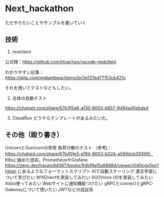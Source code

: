 # Next_hackathon

ただやりたいことやサンプルを書いていく

## 技術
1. restclient

公式様：https://github.com/Huachao/vscode-restclient

わかりやすい記事：https://qiita.com/midiambear/items/bc0e137ed77153cb421c

それを用いてテストなどもしたい。

2. 全体の自動テスト

https://chatgpt.com/share/67b3f5a8-a130-8003-b657-9d84ad0ebde4

3. CloudRun
どうやらテンプレートがあるみたいだ。

## その他（殴り書き）
UvicornとGunicornの併用
負荷分散のテスト
（参考j：https://chatgpt.com/share/67b45fe5-ef94-8003-b024-a589dcb29399）
K8sに絡めた技術。PrometheusやGrafana
https://zenn.dev/hayato94087/books/94bf9a15a98684/viewer/i040cgy5gc1hbiqn
にあるようなフォーマットスクリプト
AIで自動スケーリング
連合学習について学びたい
WifiDirectを実装してみたい
VUI(Voice UI)を実装してみたい
Astro使ってみたい
Webサイトに通知機能つけたい
gRPCとconnectとgRPC-Gatewayについて使いたい
JWTなどの認証系
